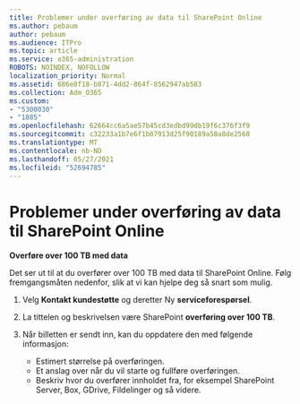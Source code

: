 ```yaml
---
title: Problemer under overføring av data til SharePoint Online
ms.author: pebaum
author: pebaum
ms.audience: ITPro
ms.topic: article
ms.service: o365-administration
ROBOTS: NOINDEX, NOFOLLOW
localization_priority: Normal
ms.assetid: 686e8f18-b871-4dd2-864f-8562947ab583
ms.collection: Adm_O365
ms.custom:
- "5300030"
- "1885"
ms.openlocfilehash: 62664cc6a5ae57b45cd3edbd99db19f6c376f3f9
ms.sourcegitcommit: c32233a1b7e6f1b07913d25f90189a58a8de2560
ms.translationtype: MT
ms.contentlocale: nb-NO
ms.lasthandoff: 05/27/2021
ms.locfileid: "52694785"
---
```

# <a name="issues-while-migrating-data-to-sharepoint-online"></a>Problemer under overføring av data til SharePoint Online

**Overføre over 100 TB med data**

Det ser ut til at du overfører over 100 TB med data til SharePoint Online. Følg fremgangsmåten nedenfor, slik at vi kan hjelpe deg så snart som mulig. 

1. Velg **Kontakt kundestøtte** og deretter Ny **serviceforespørsel**. 
2. La tittelen og beskrivelsen være SharePoint **overføring over 100 TB**.
3. Når billetten er sendt inn, kan du oppdatere den med følgende informasjon: 

    - Estimert størrelse på overføringen.
    - Et anslag over når du vil starte og fullføre overføringen.
    - Beskriv hvor du overfører innholdet fra, for eksempel SharePoint Server, Box, GDrive, Fildelinger og så videre.
